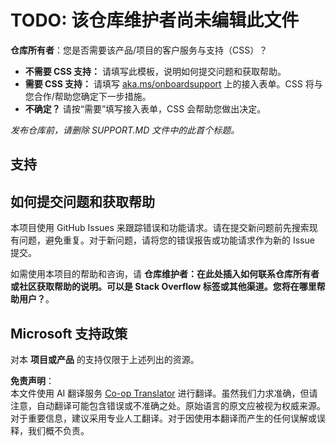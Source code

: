 <!--
CO_OP_TRANSLATOR_METADATA:
{
  "original_hash": "50518c351b4501f2649aeaba31c2592e",
  "translation_date": "2025-07-12T07:28:24+00:00",
  "source_file": "SUPPORT.md",
  "language_code": "zh"
}
-->
# TODO: 该仓库维护者尚未编辑此文件

**仓库所有者**：您是否需要该产品/项目的客户服务与支持（CSS）？

- **不需要 CSS 支持：** 请填写此模板，说明如何提交问题和获取帮助。
- **需要 CSS 支持：** 请填写 [aka.ms/onboardsupport](https://aka.ms/onboardsupport) 上的接入表单。CSS 将与您合作/帮助您确定下一步措施。
- **不确定？** 请按“需要”填写接入表单，CSS 会帮助您做出决定。

*发布仓库前，请删除 SUPPORT.MD 文件中的此首个标题。*

## 支持

## 如何提交问题和获取帮助

本项目使用 GitHub Issues 来跟踪错误和功能请求。请在提交新问题前先搜索现有问题，避免重复。对于新问题，请将您的错误报告或功能请求作为新的 Issue 提交。

如需使用本项目的帮助和咨询，请 **仓库维护者：在此处插入如何联系仓库所有者或社区获取帮助的说明。可以是 Stack Overflow 标签或其他渠道。您将在哪里帮助用户？**。

## Microsoft 支持政策

对本 **项目或产品** 的支持仅限于上述列出的资源。

**免责声明**：  
本文件使用 AI 翻译服务 [Co-op Translator](https://github.com/Azure/co-op-translator) 进行翻译。虽然我们力求准确，但请注意，自动翻译可能包含错误或不准确之处。原始语言的原文应被视为权威来源。对于重要信息，建议采用专业人工翻译。对于因使用本翻译而产生的任何误解或误释，我们概不负责。